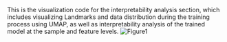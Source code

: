 This is the visualization code for the interpretability analysis section, which includes visualizing Landmarks and data distribution during the training process using UMAP, as well as interpretability analysis of the trained model at the sample and feature levels.
![Figure1](https://github.com/Lvxiang713/DspaLaRefiner/assets/119480930/421eefa5-a78e-4f74-82a9-3395c788d5e8)
